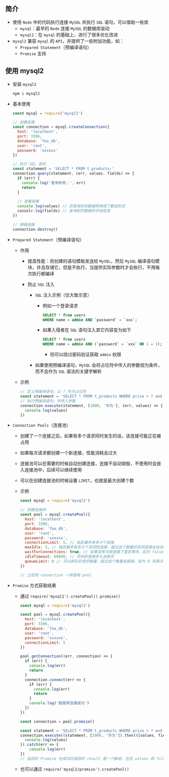 ## 简介

- 使用 `Node` 中的代码执行连接 `MySQL` 并执行 `SQL` 语句，可以借助一些库
  - `mysql`：最早的 `Node` 连接 `MySQL` 的数据库驱动
  - `mysql2`：在 `mysql` 的基础上，进行了很多优化改进
- `mysql2` 兼容 `mysql` 的 `API`，并提供了一些附加功能，如：
  - `Prepared Statement`（预编译语句）
  - `Promise` 支持

## 使用 mysql2

- 安装 `mysql2`

  ~~~bash
  npm i mysql2
  ~~~

- 基本使用

  ~~~javascript
  const mysql = require('mysql2')
  
  // 创建连接
  const connection = mysql.createConnection({
    host: 'localhost',
    port: 3306,
    database: 'foo_db',
    user: 'root',
    password: 'xxxxxx'
  })
  
  // 执行 SQL 语句
  const statement = 'SELECT * FROM t_products;'
  connection.query(statement, (err, values, fields) => {
    if (err) {
      console.log('查询失败：', err)
      return
    }
    
    // 查看结果
    console.log(values) // 将查询到的数据转换成了数组形式
    consolr.log(fields) // 查询到的数据的字段信息
  })
  
  // 销毁连接
  connection.destroy()
  ~~~

- `Prepared Statement`（预编译语句）

  - 作用

    - 提高性能：将创建的语句模板发送给 `MySQL`，然后 `MySQL` 编译语句模块，并且存储它，但是不执行，当提供实际参数时才会执行，不用每次执行都编译

    - 防止 `SQL` 注入

      - `SQL` 注入示例（仅大致示意）

        - 例如一个登录请求

          ~~~sql
          SELECT * from users
          WHERE name = admin AND `password` = `xxx`;
          ~~~

        - 如果入侵者在 `SQL` 语句注入其它内容变为如下

          ~~~sql
          SELECT * from users
          WHERE name = admin AND (`password` = `xxx` OR 1 = 1);
          ~~~

          - 则可以绕过密码验证获取 `admin` 权限

      - 如果使用预编译语句，`MySQL` 会将占位符中传入的参数视为条件，而不会作为 `SQL` 语法的关键字解析

  - 示例

    ~~~javascript
    // 定义预编译语句，以 ? 作为占位符 
    const statement = 'SELECT * FROM t_products WHERE price > ? and brand = ?;'
    // 执行预编译语句，并传入参数
    connection.execute(statement, [1000, '华为'], (err, values) => {
      console.log(values)
    })
    ~~~

- `Connection Pools`（连接池）

  - 创建了一个连接之后，如果有多个请求同时发生的话，该连接可能正在被占用

  - 如果每次请求都创建一个新连接，性能消耗会过大

  - 连接池可以在需要的时候自动创建连接，连接不自动销毁，不使用时会放入连接池中，后续可以继续使用

  - 可以在创建连接池的时候设置 `LIMIT`，也就是最大创建个数

  - 示例

    ~~~javascript
    const mysql = require('mysql2')
    
    // 创建连接持
    const pool = mysql.createPool({
      host: 'localhost',
      port: 3306,
      database: 'foo_db',
      user: 'root',
      password: 'xxxxxx',
      connectionLimit: 5, // 指定最多有多少个连接
      maxIdle: 5, // 指定最多有多少个空闲的连接，超过这个数量的空闲连接会自动被释放
      waitForConnections: true, // 如果没有可用连接了是否等待，如为 false 则会报错
      idleTimeout: 60000, // 空闲的连接多久会断开
      queueLimit: 0 // 可以排队的请求数量，超过这个数量会报错，如为 0 则表示没有上限
    })
    
    // 之后同 connection 一样使用 pool
    ~~~

- `Promise` 方式获取结果

  - 通过 `require('mysql2').createPool().promise()`
  
    ~~~javascript
    const mysql = require('mysql2')
    
    const pool = mysql.createPool({
      host: 'localhost',
      port: 3306,
      database: 'foo_db',
      user: 'root',
      password: 'xxxxxx',
      connectionLimit: 5
    })
    
    pool.getConnection((err, connection) => {
      if (err) {
        console.log(err)
        return
      }
      connection.connect(err => {
        if (err) {
          console.log(err)
          return
        }
        console.log('数据库连接成功')
      })
    })
    
    const connection = pool.promise()
    
    const statement = 'SELECT * FROM t_products WHERE price > ? and brand = ?;'
    connection.execute((statement, [1000, '华为']).then(([values, fields]) => {
      console.log(values)
    }).catch(err => {
        console.log(err)
    })
    // 返回的 Promise 在成功时返回的 result 是一个数组，包含 values 和 fileds
    ~~~
  
  - 也可以通过 `require('mysql2/promise').createPool()`
  
  